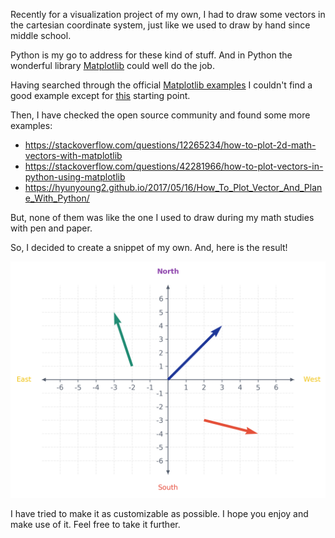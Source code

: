 Recently for a visualization project of my own, I had to draw some vectors in the cartesian coordinate system, just like we used to draw by hand since middle school.

Python is my go to address for these kind of stuff. And in Python the wonderful library [Matplotlib](https://matplotlib.org/) could well do the job.

Having searched through the official [Matplotlib examples](https://matplotlib.org/examples/index.html) I couldn't find a good example except for [this](https://matplotlib.org/examples/pylab_examples/arrow_simple_demo.html) starting point.

Then, I have checked the open source community and found some more examples:
- https://stackoverflow.com/questions/12265234/how-to-plot-2d-math-vectors-with-matplotlib
- https://stackoverflow.com/questions/42281966/how-to-plot-vectors-in-python-using-matplotlib
- https://hyunyoung2.github.io/2017/05/16/How_To_Plot_Vector_And_Plane_With_Python/

But, none of them was like the one I used to draw during my math studies with pen and paper.

So, I decided to create a snippet of my own. And, here is the result!

![vectos-example-png](https://raw.githubusercontent.com/cansucullu/recipes/master/vectors/vectors-example.png)

I have tried to make it as customizable as possible. I hope you enjoy and make use of it. Feel free to take it further.
